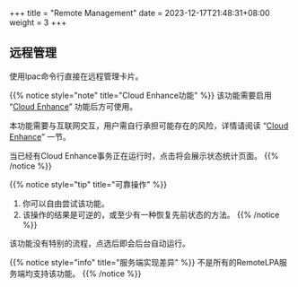 +++
title = "Remote Management"
date =  2023-12-17T21:48:31+08:00
weight = 3
+++

## 远程管理

使用lpac命令行直接在远程管理卡片。

{{% notice style="note" title="Cloud Enhance功能" %}}
该功能需要启用 “[Cloud Enhance](../settings/cloud-enhance)” 功能后方可使用。

本功能需要与互联网交互，用户需自行承担可能存在的风险，详情请阅读 “[Cloud Enhance](./settings/cloud-enhance)” 一节。

当已经有Cloud Enhance事务正在运行时，点击将会展示状态统计页面。
{{% /notice %}}

{{% notice style="tip" title="可靠操作" %}}
1. 你可以自由尝试该功能。
2. 该操作的结果是可逆的，或至少有一种恢复先前状态的方法。
{{% /notice %}}

该功能没有特别的流程，点选后即会后台自动运行。

{{% notice style="info" title="服务端实现差异" %}}
不是所有的RemoteLPA服务端均支持该功能。
{{% /notice %}}
